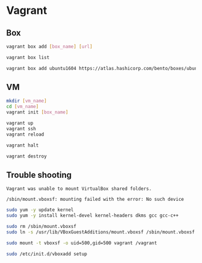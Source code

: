 # Vagrant

## Box

```bash
vagrant box add [box_name] [url]

vagrant box list
```

```bash
vagrant box add ubuntu1604 https://atlas.hashicorp.com/bento/boxes/ubuntu-16.04/versions/2.3.6/providers/virtualbox.box
```

## VM

```bash
mkdir [vm_name]
cd [vm_name]
vagrant init [box_name]

vagrant up
vagrant ssh
vagrant reload

vagrant halt

vagrant destroy
```

## Trouble shooting
```
Vagrant was unable to mount VirtualBox shared folders.
```
```
/sbin/mount.vboxsf: mounting failed with the error: No such device
```

```bash
sudo yum -y update kernel
sudo yum -y install kernel-devel kernel-headers dkms gcc gcc-c++
```

```bash
sudo rm /sbin/mount.vboxsf
sudo ln -s /usr/lib/VBoxGuestAdditions/mount.vboxsf /sbin/mount.vboxsf

sudo mount -t vboxsf -o uid=500,gid=500 vagrant /vagrant
```

```bash
sudo /etc/init.d/vboxadd setup
```

